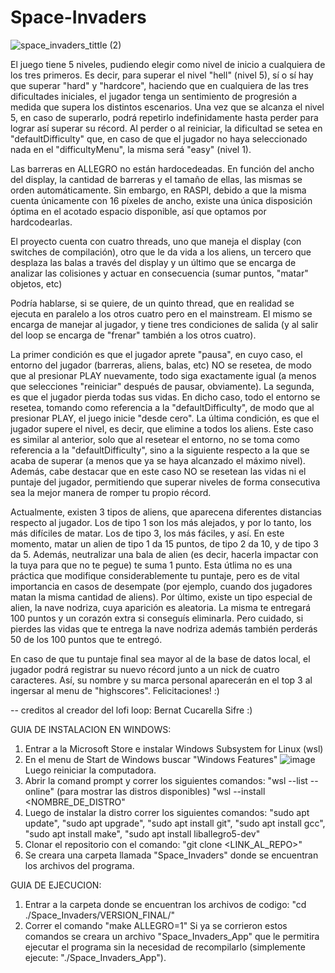 # Space-Invaders

![space_invaders_tittle (2)](https://user-images.githubusercontent.com/105401456/218676467-b196830e-d4ee-4631-95c8-edd46c96c267.png)

El juego tiene 5 niveles, pudiendo elegir como nivel de inicio a cualquiera de los tres primeros.
Es decir, para superar el nivel "hell" (nivel 5), sí o sí hay que superar "hard" y "hardcore", haciendo
que en cualquiera de las tres dificultades iniciales, el jugador tenga un sentimiento de 
progresión a medida que supera los distintos escenarios.
Una vez que se alcanza el nivel 5, en caso de superarlo, podrá repetirlo indefinidamente hasta 
perder para lograr así superar su récord.
Al perder o al reiniciar, la dificultad se setea en "defaultDifficulty" que, en caso de que el jugador
no haya seleccionado nada en el "difficultyMenu", la misma será "easy" (nivel 1).

Las barreras en ALLEGRO no están hardocedeadas. En función del ancho del display, la cantidad de 
barreras y el tamaño de ellas, las mismas se orden automáticamente.
Sin embargo, en RASPI, debido a que la misma cuenta únicamente con 16 píxeles de ancho, existe una
única disposición óptima en el acotado espacio disponible, así que optamos por hardcodearlas.

El proyecto cuenta con cuatro threads, uno que maneja el display (con switches de compilación), otro
que le da vida a los aliens, un tercero que desplaza las balas a través del display y un último
que se encarga de analizar las colisiones y actuar en consecuencia (sumar puntos, "matar" objetos, etc)

Podría hablarse, si se quiere, de un quinto thread, que en realidad se ejecuta en paralelo a los otros 
cuatro pero en el mainstream. El mismo se encarga de manejar al jugador, y tiene tres condiciones de
salida (y al salir del loop se encarga de "frenar" también a los otros cuatro).

La primer condición es que el jugador aprete "pausa", en cuyo caso, el entorno del jugador (barreras,
aliens, balas, etc) NO se resetea, de modo que al presionar PLAY nuevamente, todo siga exactamente 
igual (a menos que selecciones "reiniciar" después de pausar, obviamente).
La segunda, es que el jugador pierda todas sus vidas. En dicho caso, todo el entorno se resetea, tomando
como referencia a la "defaultDifficulty", de modo que al presionar PLAY, el juego inicie 
"desde cero".
La última condición, es que el jugador supere el nivel, es decir, que elimine a todos los aliens.
Este caso es similar al anterior, solo que al resetear el entorno, no se toma como referencia a la 
"defaultDifficulty", sino a la siguiente respecto a la que se acaba de superar (a menos que ya se haya
alcanzado el máximo nivel). Además, cabe destacar que en este caso NO se resetean las vidas ni el 
puntaje del jugador, permitiendo que superar niveles de forma consecutiva sea la mejor manera de 
romper tu propio récord.

Actualmente, existen 3 tipos de aliens, que aparecena diferentes distancias respecto al jugador.
Los de tipo 1 son los más alejados, y por lo tanto, los más difíciles de matar. Los de tipo 3, los 
más fáciles, y así.
En este momento, matar un alien de tipo 1 da 15 puntos, de tipo 2 da 10, y de tipo 3 da 5.
Además, neutralizar una bala de alien (es decir, hacerla impactar con la tuya para que no te pegue)
te suma 1 punto. Esta útlima no es una práctica que modifique considerablemente tu puntaje, pero es
de vital importancia en casos de desempate (por ejemplo, cuando dos jugadores matan la misma cantidad
de aliens).
Por último, existe un tipo especial de alien, la nave nodriza, cuya aparición es aleatoria. La misma
te entregará 100 puntos y un corazón extra si conseguís eliminarla. Pero cuidado, si pierdes las vidas
que te entrega la nave nodriza además también perderás 50 de los 100 puntos que te entregó.

En caso de que tu puntaje final sea mayor al de la base de datos local, el jugador podrá registrar su 
nuevo récord junto a un nick de cuatro caracteres. Así, su nombre y su marca personal aparecerán en el
top 3 al ingersar al menu de "highscores". Felicitaciones! :)

-- creditos al creador del lofi loop: Bernat Cucarella Sifre :)

GUIA DE INSTALACION EN WINDOWS:
1. Entrar a la Microsoft Store e instalar Windows Subsystem for Linux (wsl)
2. En el menu de Start de Windows buscar "Windows Features"
![image](https://user-images.githubusercontent.com/105401456/218674788-70625a72-3b6d-4fa7-a530-c7d8bc005787.png)
Luego reiniciar la computadora.
3. Abrir la comand prompt y correr los siguientes comandos:
"wsl --list --online" (para mostrar las distros disponibles)
"wsl --install <NOMBRE_DE_DISTRO"
4. Luego de instalar la distro correr los siguientes comandos:
"sudo apt update", "sudo apt upgrade", "sudo apt install git", "sudo apt install gcc", "sudo apt install make", 
"sudo apt install liballegro5-dev"
5. Clonar el repositorio con el comando: "git clone <LINK_AL_REPO>"
6. Se creara una carpeta llamada "Space_Invaders" donde se encuentran los archivos del programa.

GUIA DE EJECUCION:
1. Entrar a la carpeta donde se encuentran los archivos de codigo: "cd ./Space_Invaders/VERSION_FINAL/"
2. Correr el comando "make ALLEGRO=1"
Si ya se corrieron estos comandos se creara un archivo "Space_Invaders_App" que le permitira ejecutar el 
programa sin la necesidad de recompilarlo (simplemente ejecute: "./Space_Invaders_App").


